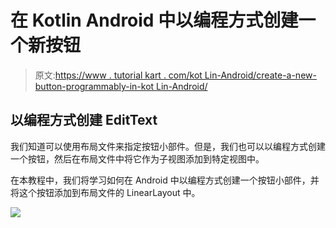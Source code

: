 # 在 Kotlin Android 中以编程方式创建一个新按钮

> 原文:[https://www . tutorial kart . com/kot Lin-Android/create-a-new-button-programmably-in-kot Lin-Android/](https://www.tutorialkart.com/kotlin-android/create-a-new-button-programmatically-in-kotlin-android/)

## 以编程方式创建 EditText

我们知道可以使用布局文件来指定按钮小部件。但是，我们也可以以编程方式创建一个按钮，然后在布局文件中将它作为子视图添加到特定视图中。

在本教程中，我们将学习如何在 Android 中以编程方式创建一个按钮小部件，并将这个按钮添加到布局文件的 LinearLayout 中。

[![](../Images/925da31b32d6bc3827932f6c8afb11bb.png)](https://www.tutorialkart.com/)